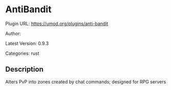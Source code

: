 # AntiBandit

Plugin URL: https://umod.org/plugins/anti-bandit

Author: 

Latest Version: 0.9.3

Categories: rust

## Description

Alters PvP into zones created by chat commands; designed for RPG servers
